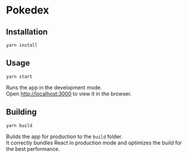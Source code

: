 # Pokedex

## Installation

`yarn install`

## Usage

`yarn start`

Runs the app in the development mode.\
Open [http://localhost:3000](http://localhost:3000) to view it in the browser.

## Building

`yarn build`

Builds the app for production to the `build` folder.\
It correctly bundles React in production mode and optimizes the build for the best performance.

